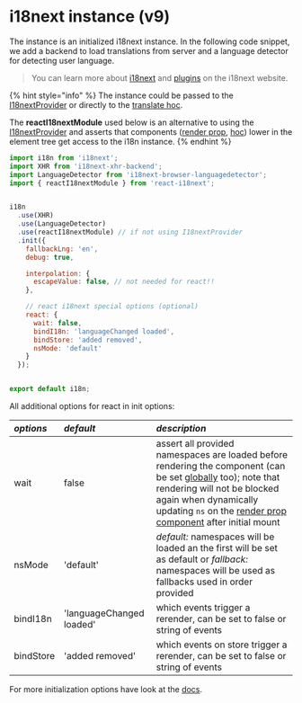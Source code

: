 # i18next instance \(v9\)

The instance is an initialized i18next instance. In the following code snippet, we add a backend to load translations from server and a language detector for detecting user language.

> You can learn more about [i18next](http://i18next.com) and [plugins](https://www.i18next.com/plugins-and-utils.html#plugins) on the i18next website.

{% hint style="info" %}
The instance could be passed to the [I18nextProvider](i18nextprovider.md) or directly to the [translate hoc]().

The **reactI18nextModule** used below is an alternative to using the [I18nextProvider](i18nextprovider.md) and asserts that components \([render prop](), [hoc]()\) lower in the element tree get access to the i18n instance.
{% endhint %}

```javascript
import i18n from 'i18next';
import XHR from 'i18next-xhr-backend';
import LanguageDetector from 'i18next-browser-languagedetector';
import { reactI18nextModule } from 'react-i18next';


i18n
  .use(XHR)
  .use(LanguageDetector)
  .use(reactI18nextModule) // if not using I18nextProvider
  .init({
    fallbackLng: 'en',
    debug: true,

    interpolation: {
      escapeValue: false, // not needed for react!!
    },

    // react i18next special options (optional)
    react: {
      wait: false,
      bindI18n: 'languageChanged loaded',
      bindStore: 'added removed',
      nsMode: 'default'
    }
  });


export default i18n;
```

All additional options for react in init options:

| _**options**_ | _**default**_ | _**description**_ |
| :--- | :--- | :--- |
| wait | false | assert all provided namespaces are loaded before rendering the component \(can be set [globally](i18next-instance.md) too\); note that rendering will not be blocked again when dynamically updating `ns` on the [render prop component]() after initial mount |
| nsMode | 'default' | _default:_ namespaces will be loaded an the first will be set as default or _fallback:_ namespaces will be used as fallbacks used in order provided |
| bindI18n | 'languageChanged loaded' | which events trigger a rerender, can be set to false or string of events |
| bindStore | 'added removed' | which events on store trigger a rerender, can be set to false or string of events |

For more initialization options have look at the [docs](https://www.i18next.com/configuration-options.html).

